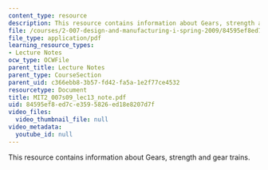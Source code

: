 ```yaml
---
content_type: resource
description: This resource contains information about Gears, strength and gear trains.
file: /courses/2-007-design-and-manufacturing-i-spring-2009/84595ef8ed7ce3595826ed18e8207d7f_MIT2_007s09_lec13_note.pdf
file_type: application/pdf
learning_resource_types:
- Lecture Notes
ocw_type: OCWFile
parent_title: Lecture Notes
parent_type: CourseSection
parent_uid: c366ebb8-3b57-fd42-fa5a-1e2f77ce4532
resourcetype: Document
title: MIT2_007s09_lec13_note.pdf
uid: 84595ef8-ed7c-e359-5826-ed18e8207d7f
video_files:
  video_thumbnail_file: null
video_metadata:
  youtube_id: null
---
```

This resource contains information about Gears, strength and gear trains.

